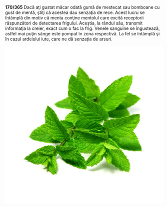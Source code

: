 **170/365** Dacă aţi gustat măcar odată gumă de mestecat sau bomboane cu gust de mentă, ştiţi că acestea dau senzaţia de rece. Acest lucru se întâmplă din motiv că menta conţine mentolul care excită receptorii răspunzători de detectarea frigului. Aceştia, la rândul său, transmit informaţia la creier, exact cum o fac la frig. Venele sanguine se îngustează, astfel mai puţin sânge este pompat în zona respectivă. La fel se întâmplă şi în cazul ardeiului iute, care ne dă senzaţia de arsuri.

![Mentă](image-1.jpg)
